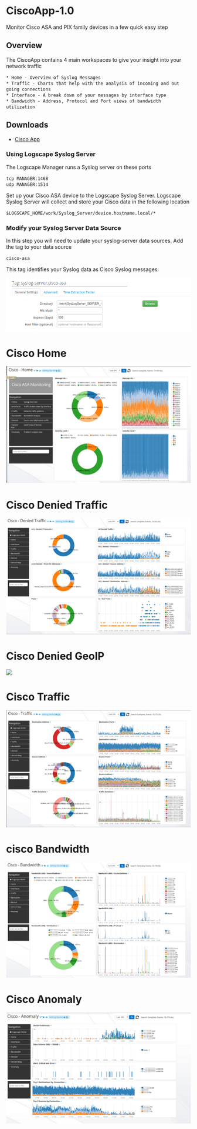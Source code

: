 # CiscoApp-1.0 


Monitor Cisco ASA and PIX family devices in a few quick easy step

## Overview 

 The CiscoApp contains 4 main workspaces to give your insight into your network traffic

	* Home - Overview of Syslog Messages 
	* Traffic - Charts that help with the analysis of incoming and out going connections
	* Interface - A break down of your messages by interface type
	* Bandwidth - Address, Protocol and Port views of bandwidth utilization 



## Downloads


* [Cisco App](https://github.com/logscape/ciscoapp/raw/master/dist/CiscoApp-1.0.zip)



### Using Logscape Syslog Server 
The Logscape Manager runs a Syslog server on these ports 

	tcp MANAGER:1468
	udp MANAGER:1514

Set up your Cisco ASA device to the Logscape Syslog Server. 
Logscape Syslog Server will collect and store your Cisco data in the following location

	$LOGSCAPE_HOME/work/Syslog_Server/device.hostname.local/*

### Modify your Syslog Server Data Source

In this step you will need to update your syslog-server data sources. Add the tag to your data source

	cisco-asa 

This tag identifies your Syslog data as Cisco Syslog messages. 

 ![](docs/images/datasource.png) 

# Cisco Home 

 ![](docs/images/cisco-home.png)

# Cisco Denied Traffic 

 ![](docs/images/cisco-denied_traffic.png)

# Cisco Denied GeoIP

 ![](docs/images/cisco-denied_traffic_map.png)

# Cisco Traffic 

 ![](docs/images/cisco-traffic.png)

# cisco Bandwidth 

 ![](docs/images/cisco-bandwidth.png)

# Cisco Anomaly 

 ![](docs/images/cisco-anomaly.png)
